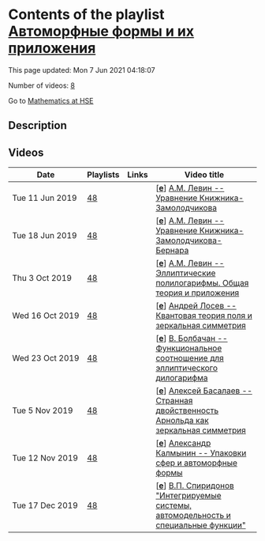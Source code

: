 # Contents of the playlist [Автоморфные формы и их приложения](https://www.youtube.com/playlist?list=PLq3E5oubNNoCSGXIuuNceFBoVw7-WCW0i)

This page updated: Mon 7 Jun 2021 04:18:07

Number of videos: [8](#videos)

Go to [Mathematics at HSE](../README.md)

## Description



## Videos

|Date|Playlists|Links|Video title|
|---|---|---|---|
| Tue&nbsp;11&nbsp;Jun&nbsp;2019 | [48](../playlists/48 "Автоморфные формы и их приложения") |  | [[**e**](https://studio.youtube.com/video/JYLwmKQsIBE/edit "Edit")] [А.М. Левин -- Уравнение Книжника-Замолодчикова](https://www.youtube.com/watch?v=JYLwmKQsIBE&list=PLq3E5oubNNoCSGXIuuNceFBoVw7-WCW0i) |
| Tue&nbsp;18&nbsp;Jun&nbsp;2019 | [48](../playlists/48 "Автоморфные формы и их приложения") |  | [[**e**](https://studio.youtube.com/video/C6NZtTeIN-g/edit "Edit")] [А.М. Левин -- Уравнение Книжника-Замолодчикова-Бернара](https://www.youtube.com/watch?v=C6NZtTeIN-g&list=PLq3E5oubNNoCSGXIuuNceFBoVw7-WCW0i) |
| Thu&nbsp;3&nbsp;Oct&nbsp;2019 | [48](../playlists/48 "Автоморфные формы и их приложения") |  | [[**e**](https://studio.youtube.com/video/TO3WUH99SE0/edit "Edit")] [А.М. Левин -- Эллиптические полилогарифмы. Общая теория и приложения](https://www.youtube.com/watch?v=TO3WUH99SE0&list=PLq3E5oubNNoCSGXIuuNceFBoVw7-WCW0i) |
| Wed&nbsp;16&nbsp;Oct&nbsp;2019 | [48](../playlists/48 "Автоморфные формы и их приложения") |  | [[**e**](https://studio.youtube.com/video/0szi11Tqfdc/edit "Edit")] [Андрей Лосев -- Квантовая теория поля и зеркальная симметрия](https://www.youtube.com/watch?v=0szi11Tqfdc&list=PLq3E5oubNNoCSGXIuuNceFBoVw7-WCW0i) |
| Wed&nbsp;23&nbsp;Oct&nbsp;2019 | [48](../playlists/48 "Автоморфные формы и их приложения") |  | [[**e**](https://studio.youtube.com/video/OHkJJbfqqyI/edit "Edit")] [В. Болбачан -- Функциональное соотношение для эллиптического дилогарифма](https://www.youtube.com/watch?v=OHkJJbfqqyI&list=PLq3E5oubNNoCSGXIuuNceFBoVw7-WCW0i) |
| Tue&nbsp;5&nbsp;Nov&nbsp;2019 | [48](../playlists/48 "Автоморфные формы и их приложения") |  | [[**e**](https://studio.youtube.com/video/e8J6-WMStr8/edit "Edit")] [Алексей Басалаев -- Странная двойственность Арнольда как зеркальная симметрия](https://www.youtube.com/watch?v=e8J6-WMStr8&list=PLq3E5oubNNoCSGXIuuNceFBoVw7-WCW0i) |
| Tue&nbsp;12&nbsp;Nov&nbsp;2019 | [48](../playlists/48 "Автоморфные формы и их приложения") |  | [[**e**](https://studio.youtube.com/video/V3M8kFPLyQE/edit "Edit")] [Александр Калмынин -- Упаковки сфер и автоморфные формы](https://www.youtube.com/watch?v=V3M8kFPLyQE&list=PLq3E5oubNNoCSGXIuuNceFBoVw7-WCW0i) |
| Tue&nbsp;17&nbsp;Dec&nbsp;2019 | [48](../playlists/48 "Автоморфные формы и их приложения") |  | [[**e**](https://studio.youtube.com/video/JFJxyw3dEpE/edit "Edit")] [В.П. Спиридонов &#34;Интегрируемые системы, автомодельность и специальные функции&#34;](https://www.youtube.com/watch?v=JFJxyw3dEpE&list=PLq3E5oubNNoCSGXIuuNceFBoVw7-WCW0i "Условия совместимости стационарного уравнения Шредингера с эволюцией собственных функций по условному дискретному или непрерывному времени, определяемому действием других дифференциальных операторов, приводит к нелинейной факторизационной цепочке Инфельда и уравнению Кортвега-де Фриза. Автомодельные редукции цепочки Инфельда задают широкий класс специальных функций, включающий в себя q-деформированные трансценденты Пенлеве. При q равном примитивным корням единицы возникают конечнозонные потенциалы, описываемые тета-функциями Римана произвольного рода. В докладе я представлю эти автомодельные потенциалы и некоторые их приложения, а также кратко опишу аналоги всего формализма для других спектральных задач.") |
